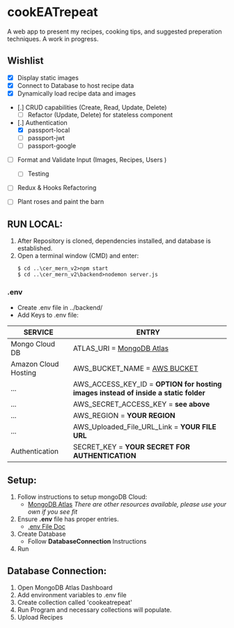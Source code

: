 # cookEATrepeat
A web app to present my recipes, cooking tips, and suggested preperation techniques.
A work in progress.


## Wishlist
- [x] Display static images
- [x] Connect to Database to host recipe data
- [x] Dynamically load recipe data and images
- [.] CRUD capabilities (Create, Read, Update, Delete)
	- [ ] Refactor (Update, Delete) for stateless component
- [.] Authentication
	- [x] passport-local
	- [ ] passport-jwt
	- [ ] passport-google
- [ ] Format and Validate Input (Images, Recipes, Users )
	- [ ] Testing
- [ ] Redux & Hooks Refactoring
- [ ] Plant roses and paint the barn


## RUN LOCAL:
1. After Repository is cloned, dependencies installed, and database is established.
2. Open a terminal window (CMD) and enter:
	```
	$ cd ..\cer_mern_v2>npm start
    $ cd ..\cer_mern_v2\backend>nodemon server.js
	```

### .env
- Create .env file in ../backend/
- Add Keys to .env file:

SERVICE | ENTRY
------------ | -------------
Mongo Cloud DB | ATLAS_URI = [MongoDB Atlas](https://cloud.mongodb.com/)
Amazon Cloud Hosting | AWS_BUCKET_NAME = [AWS BUCKET](https://docs.aws.amazon.com/AmazonS3/latest/dev/UsingBucket.html)
... | AWS_ACCESS_KEY_ID = **OPTION for hosting images instead of inside a static folder**
... | AWS_SECRET_ACCESS_KEY = **see above**
... | AWS_REGION = **YOUR REGION**
... | AWS_Uploaded_File_URL_Link = **YOUR FILE URL**
Authentication | SECRET_KEY = **YOUR SECRET FOR AUTHENTICATION**

## Setup:
1. Follow instructions to setup mongoDB Cloud: 
	- [MongoDB Atlas](https://cloud.mongodb.com/) 
	*There are other resources available, please use your own if you see fit*
2. Ensure **.env** file has proper entries.
    - [.env File Doc](https://create-react-app.dev/docs/adding-custom-environment-variables/)
3. Create Database
	- Follow **DatabaseConnection** Instructions
4. Run
	
## Database Connection:	
1. Open MongoDB Atlas Dashboard
2. Add environment variables to .env file
3. Create collection called 'cookeatrepeat'
4. Run Program and necessary collections will populate.	
5. Upload Recipes
